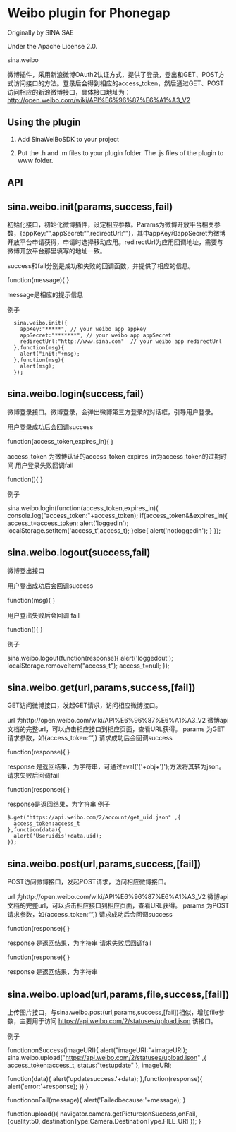 # Weibo plugin for Phonegap #

Originally by SINA SAE

Under the Apache License 2.0.

sina.weibo

微博插件，采用新浪微博OAuth2认证方式，提供了登录，登出和GET、POST方式访问接口的方法。登录后会得到相应的access_token，然后通过GET、POST访问相应的新浪微博接口，具体接口地址为：http://open.weibo.com/wiki/API%E6%96%87%E6%A1%A3_V2

## Using the plugin ##

1. Add SinaWeiBoSDK to your project

2. Put the .h and .m files to your plugin folder. The .js files of the plugin to www folder.

## API ##

## sina.weibo.init(params,success,fail) ##

初始化接口，初始化微博插件，设定相应参数。Params为微博开放平台相关参数，{appKey:“”,appSecret:“”,redirectUrl:“”}，其中appKey和appSecret为微博开放平台申请获得，申请时选择移动应用。redirectUrl为应用回调地址，需要与微博开放平台那里填写的地址一致。

success和fail分别是成功和失败的回调函数，并提供了相应的信息。

function(message){
}

message是相应的提示信息

例子

      sina.weibo.init({
        appKey:"*****", // your weibo app appkey
        appSecret:"*******", // your weibo app appSecret
        redirectUrl:"http://www.sina.com"  // your weibo app redirectUrl
      },function(msg){
        alert("init:"+msg);
      },function(msg){
        alert(msg);
      });

## sina.weibo.login(success,fail) ##

微博登录接口。微博登录，会弹出微博第三方登录的对话框，引导用户登录。

用户登录成功后会回调success

function(access_token,expires_in){
｝

access_token 为微博认证的access_token
expires_in为access_token的过期时间
用户登录失败回调fail

function(){
}

例子

  sina.weibo.login(function(access_token,expires_in){
    console.log("access_token:"+access_token);
    if(access_token&&expires_in){
      access_t=access_token;
      alert('loggedin');
      localStorage.setItem('access_t',access_t);
    }else{
      alert('notloggedin');
    }
  });

## sina.weibo.logout(success,fail) ##

微博登出接口

用户登出成功后会回调success

function(msg){
｝

用户登出失败后会回调 fail

function(){
}

例子

  sina.weibo.logout(function(response){
    alert('loggedout');
    localStorage.removeItem("access_t");
    access_t=null;
  });

## sina.weibo.get(url,params,success,[fail]) ##

GET访问微博接口，发起GET请求，访问相应微博接口。

url 为http://open.weibo.com/wiki/API%E6%96%87%E6%A1%A3_V2 微博api文档的完整url，可以点击相应接口到相应页面，查看URL获得。
params 为GET请求参数，如{access_token:“”,}
请求成功后会回调success

function(response){
}

response 是返回结果，为字符串，可通过eval('('+obj+')');方法将其转为json。
请求失败后回调fail

function(response){
}

response是返回结果，为字符串
例子

    $.get("https://api.weibo.com/2/account/get_uid.json" ,{
      access_token:access_t
    },function(data){
      alert('Useruidis'+data.uid);
    });

## sina.weibo.post(url,params,success,[fail]) ##

POST访问微博接口，发起POST请求，访问相应微博接口。

url 为http://open.weibo.com/wiki/API%E6%96%87%E6%A1%A3_V2 微博api文档的完整url，可以点击相应接口到相应页面，查看URL获得。
params 为POST请求参数，如{access_token:“”,}
请求成功后会回调success

function(response){
}

response 是返回结果，为字符串
请求失败后回调fail

function(response){
}

response 是返回结果，为字符串

## sina.weibo.upload(url,params,file,success,[fail]) ##

上传图片接口，与sina.weibo.post(url,params,success,[fail])相似，增加file参数，主要用于访问 https://api.weibo.com/2/statuses/upload.json 该接口。

例子

functiononSuccess(imageURI){
  alert("imageURI:"+imageURI);
  sina.weibo.upload("https://api.weibo.com/2/statuses/upload.json" ,{
    access_token:access_t,
    status:"testupdate"
  },
  imageURI;
 
  function(data){
    alert('updatesuccess.'+data);
  },function(response){
    alert('error:'+response);
  })
}
 
functiononFail(message){
  alert('Failedbecause:'+message);
}
 
functionupload(){
  navigator.camera.getPicture(onSuccess,onFail,{quality:50,
                              destinationType:Camera.DestinationType.FILE_URI
  });
}